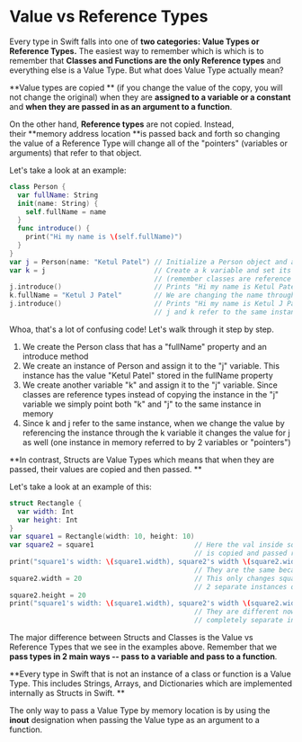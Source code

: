 # Value vs Reference Types

Every type in Swift falls into one of **two categories: Value Types or Reference Types.** The easiest way to remember which is which is to remember that **Classes and Functions are the only Reference types** and everything else is a Value Type. But what does Value Type actually mean? 

**Value types are copied ** (if you change the value of the copy, you will not change the original) when they are **assigned to a variable or a constant** and **when they are passed in as an argument to a function**.

On the other hand, **Reference types** are not copied. Instead, their **memory address location **is passed back and forth so changing the value of a Reference Type will change all of the "pointers" (variables or arguments) that refer to that object. 

Let's take a look at an example:

```swift
class Person {
  var fullName: String
  init(name: String) {
    self.fullName = name
  }
  func introduce() {
    print("Hi my name is \(self.fullName)")
  }
}
var j = Person(name: "Ketul Patel") // Initialize a Person object and assign it to the j variable
var k = j                           // Create a k variable and set its value to be the j variable
                                    // (remember classes are reference types) 
j.introduce()                       // Prints "Hi my name is Ketul Patel"
k.fullName = "Ketul J Patel"        // We are changing the name through the k variable.
j.introduce()                       // Prints "Hi my name is Ketul J Patel" since both
                                    // j and k refer to the same instance in memory
```

Whoa, that's a lot of confusing code! Let's walk through it step by step.

1.  We create the Person class that has a "fullName" property and an introduce method
2.  We create an instance of Person and assign it to the "j" variable. This instance has the value "Ketul Patel" stored in the fullName property
3.  We create another variable "k" and assign it to the "j" variable. Since classes are reference types instead of copying the instance in the "j" variable we simply point both "k" and "j" to the same instance in memory
4.  Since k and j refer to the same instance, when we change the value by referencing the instance through the k variable it changes the value for j as well (one instance in memory referred to by 2 variables or "pointers")

**In contrast, Structs are Value Types which means that when they are passed, their values are copied and then passed. **

Let's take a look at an example of this:

```swift
struct Rectangle {
  var width: Int
  var height: Int
}
var square1 = Rectangle(width: 10, height: 10)
var square2 = square1                         // Here the val inside square 1 (an instance of Rectangle)
                                              // is copied and passed rather than just pointed to.
print("square1's width: \(square1.width), square2's width \(square2.width)") 
                                              // They are the same because square2 is a copy of square1
square2.width = 20                            // This only changes square2 because there are
                                              // 2 separate instances of rectangle in memory
square2.height = 20
print("square1's width: \(square1.width), square2's width \(square2.width)") 
                                              // They are different now: changing square2 changed a
                                              // completely separate instance from square1.
```

The major difference between Structs and Classes is the Value vs Reference Types that we see in the examples above. Remember that we **pass types in 2 main ways -- pass to a variable and pass to a function**. 

**Every type in Swift that is not an instance of a class or function is a Value Type. This includes Strings, Arrays, and Dictionaries which are implemented internally as Structs in Swift. **

The only way to pass a Value Type by memory location is by using the **inout** designation when passing the Value type as an argument to a function.